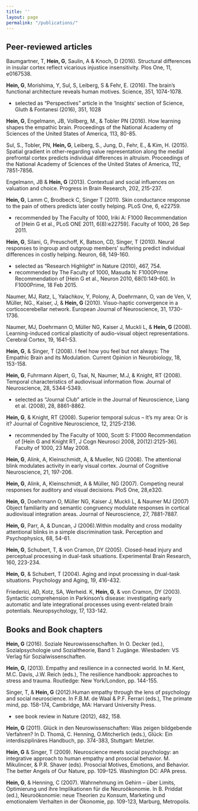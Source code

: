 ```yaml
---
title: ''
layout: page
permalink: "/publications/"
---
```

## Peer-reviewed articles

Baumgartner, T, **Hein, G**, Saulin, A & Knoch, D (2016). Structural differences in insular cortex reflect vicarious injustice insensitivity. Plos One, 11, e0167538.

**Hein, G**, Morishima, Y, Sul, S, Leiberg, S & Fehr, E. (2016). The brain’s functional architecture reveals human motives. Science, 351, 1074-1078.

*   selected as “Perspectives” article in the ‘Insights’ section of Science, Gluth & Fontanesi (2016), 351, 1028

**Hein, G**, Engelmann, JB, Vollberg, M., & Tobler PN (2016). How learning shapes the empathic brain. Proceedings of the National Academy of Sciences of the United States of America, 113, 80-85.

Sul, S., Tobler, PN, **Hein, G**, Leiberg, S., Jung, D., Fehr, E., & Kim, H. (2015). Spatial gradient in other-regarding value representation along the medial prefrontal cortex predicts individual differences in altruism. Proceedings of the National Academy of Sciences of the United States of America, 112, 7851-7856.

Engelmann, JB & **Hein, G** (2013). Contextual and social influences on valuation and choice. Progress in Brain Research, 202, 215-237.

**Hein, G**, Lamm C, Brodbeck C, Singer T (2011). Skin conductance response to the pain of others predicts later costly helping. PLoS One, 6, e22759.

*   recommended by The Faculty of 1000, Iriki A: F1000 Recommendation of [Hein G et al., PLoS ONE 2011, 6(8):e22759]. Faculty of 1000, 26 Sep 2011.

**Hein, G**, Silani, G, Preuschoff, K, Batson, CD, Singer, T (2010). Neural responses to ingroup and outgroup members’ suffering predict individual differences in costly helping. Neuron, 68, 149-160.

*   selected as “Research Highlight“ in Nature (2010), 467, 754.
*   recommended by The Faculty of 1000, Masuda N: F1000Prime Recommendation of [Hein G et al., Neuron 2010, 68(1):149-60]. In F1000Prime, 18 Feb 2015.

Naumer, MJ, Ratz, L, Yalachkov, Y, Polony, A, Doehrmann, O, van de Ven, V, Müller, NG., Kaiser, J, & **Hein, G** (2010). Visuo-haptic convergence in a corticocerebellar network. European Journal of Neuroscience, 31, 1730-1736.

Naumer, MJ, Doehrmann O, Müller NG, Kaiser J, Muckli L, & **Hein, G** (2008). Learning-induced cortical plasticity of audio-visual object representations. Cerebral Cortex, 19, 1641-53.

**Hein, G**, & Singer, T (2008). I feel how you feel but not always: The Empathic Brain and its Modulation. Current Opinion in Neurobiology, 18, 153-158.

**Hein, G**, Fuhrmann Alpert, G, Tsai, N, Naumer, M.J, & Knight, RT (2008). Temporal characteristics of audiovisual information flow. Journal of Neuroscience, 28, 5344-5349.

*   selected as “Journal Club” article in the Journal of Neuroscience, Liang et al. (2008), 28, 8861-8862.

**Hein, G**, & Knight, RT (2008). Superior temporal sulcus – It’s my area: Or is it? Journal of Cognitive Neuroscience, 12, 2125-2136.

*   recommended by The Faculty of 1000, Scott S: F1000 Recommendation of [Hein G and Knight RT, J Cogn Neurosci 2008, 20(12):2125-36]. Faculty of 1000, 23 May 2008.

**Hein, G**, Alink, A, Kleinschmidt, A, & Mueller, NG (2008). The attentional blink modulates activity in early visual cortex. Journal of Cognitive Neuroscience, 21, 197-206.

**Hein, G**, Alink, A, Kleinschmidt, A & Müller, NG (2007). Competing neural responses for auditory and visual decisions. PloS One, 28,e320.

**Hein, G**, Doehrmann O, Müller NG, Kaiser J, Muckli L, & Naumer MJ (2007) Object familiarity and semantic congruency modulate responses in cortical audiovisual integration areas. Journal of Neuroscience, 27, 7881-7887.

**Hein, G**, Parr, A, & Duncan, J (2006).Within modality and cross modality attentional blinks in a simple discrimination task. Perception and Psychophysics, 68, 54-61.

**Hein, G**, Schubert, T, & von Cramon, DY (2005). Closed-head injury and perceptual processing in dual-task situations. Experimental Brain Research, 160, 223-234.

**Hein, G**, & Schubert, T (2004). Aging and input processing in dual-task situations. Psychology and Aging, 19, 416-432.

Friederici, AD, Kotz, SA, Werheid. K, **Hein, G**, & von Cramon, DY (2003). Syntactic comprehension in Parkinson’s disease: investigating early automatic and late integrational processes using event-related brain potentials. Neuropsychology, 17, 133-142.

## Books and Book chapters

**Hein, G** (2016). Soziale Neurowissenschaften. In O. Decker (ed.), Sozialpsychologie und Sozialtheorie, Band 1: Zugänge. Wiesbaden: VS Verlag für Sozialwissenschaften.

**Hein, G**, (2013). Empathy and resilience in a connected world. In M. Kent, M.C. Davis, J.W. Reich (eds.), The resilience handbook: approaches to stress and trauma. Routledge: New York/London, pp. 144-155.

Singer, T, & **Hein, G** (2012).Human empathy through the lens of psychology and social neuroscience. In F.B.M. de Waal & P.F. Ferrari (eds.), The primate mind, pp. 158-174, Cambridge, MA: Harvard University Press.

*   see book review in Nature (2012), 482, 158.

**Hein, G** (2011). Glück in den Neurowissenschaften: Was zeigen bildgebende Verfahren? In D. Thomä, C. Henning, O.Mitcherlich (eds.), Glück: Ein interdisziplinäres Handbuch, pp. 374-383, Stuttgart: Metzler.

**Hein, G** & Singer, T (2009). Neuroscience meets social psychology: an integrative approach to human empathy and prosocial behavior. M. Mikulincer, & P.R. Shaver (eds). Prosocial Motives, Emotions, and Behavior. The better Angels of Our Nature, pp. 109–125\. Washington DC: APA press.

**Hein, G**, & Henning, C (2007). Wahrnehmung im Gehirn – über Limits, Optimierung und ihre Implikationen für die Neuroökonomie. In B. Priddat (ed.), Neuroökonomie: neue Theorien zu Konsum, Marketing und emotionalem Verhalten in der Ökonomie, pp. 109-123, Marburg, Metropolis.
